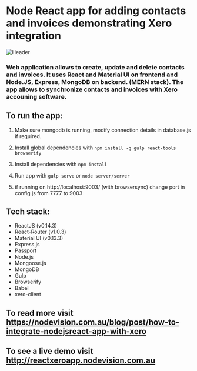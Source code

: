 # Node React app for adding contacts and invoices demonstrating Xero integration

![Header](https://cloud.githubusercontent.com/assets/7701755/14883819/ebac3ec4-0d83-11e6-8c70-920d3ab081a1.png)

### Web application allows to create, update and delete contacts and invoices. It uses React and Material UI on frontend and Node.JS, Express, MongoDB on backend. (MERN stack). The app allows to synchronize contacts and invoices with Xero accouning software.
 
## To run the app:

1) Make sure mongodb is running, modify connection details in database.js if required.

2) Install global dependencies with `npm install -g gulp react-tools browserify`

3) Install dependencies with `npm install`

4) Run app with `gulp serve` or `node server/server`

5) if running on http://localhost:9003/ (with browsersync) change port in config.js from 7777 to 9003


## Tech stack:

 - ReactJS (v0.14.3)
 - React-Router (v1.0.3)
 - Material UI (v0.13.3)
 - Express.js
 - Passport
 - Node.js
 - Mongoose.js
 - MongoDB
 - Gulp
 - Browserify
 - Babel
 - xero-client

## To read more visit https://nodevision.com.au/blog/post/how-to-integrate-nodejsreact-app-with-xero

## To see a live demo visit http://reactxeroapp.nodevision.com.au
